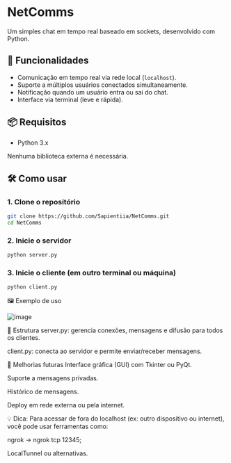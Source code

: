 # NetComms
Um simples chat em tempo real baseado em sockets, desenvolvido com Python.

## 🚀 Funcionalidades

- Comunicação em tempo real via rede local (`localhost`).
- Suporte a múltiplos usuários conectados simultaneamente.
- Notificação quando um usuário entra ou sai do chat.
- Interface via terminal (leve e rápida).

## 📦 Requisitos

- Python 3.x

Nenhuma biblioteca externa é necessária.

## 🛠️ Como usar

### 1. Clone o repositório

```bash
git clone https://github.com/Sapientiia/NetComms.git
cd NetComms
```
### 2. Inicie o servidor

```bash
python server.py
```
### 3. Inicie o cliente (em outro terminal ou máquina)

```bash
python client.py
```
🖼️ Exemplo de uso

![image](https://github.com/user-attachments/assets/2dd7463f-519b-45f7-9c0c-e66143b3b816)


🧠 Estrutura
server.py: gerencia conexões, mensagens e difusão para todos os clientes.

client.py: conecta ao servidor e permite enviar/receber mensagens.

🧪 Melhorias futuras
Interface gráfica (GUI) com Tkinter ou PyQt.

Suporte a mensagens privadas.

Histórico de mensagens.

Deploy em rede externa ou pela internet.

💡 Dica: Para acessar de fora do localhost (ex: outro dispositivo ou internet), você pode usar ferramentas como:

ngrok → ngrok tcp 12345;

LocalTunnel ou alternativas.

